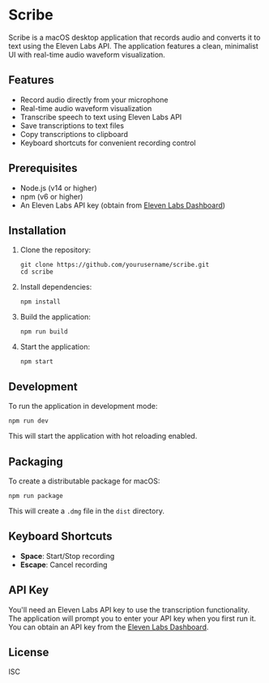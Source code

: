 # Scribe

Scribe is a macOS desktop application that records audio and converts it to text using the Eleven Labs API. The application features a clean, minimalist UI with real-time audio waveform visualization.

## Features

- Record audio directly from your microphone
- Real-time audio waveform visualization
- Transcribe speech to text using Eleven Labs API
- Save transcriptions to text files
- Copy transcriptions to clipboard
- Keyboard shortcuts for convenient recording control

## Prerequisites

- Node.js (v14 or higher)
- npm (v6 or higher)
- An Eleven Labs API key (obtain from [Eleven Labs Dashboard](https://elevenlabs.io/app))

## Installation

1. Clone the repository:
   ```
   git clone https://github.com/yourusername/scribe.git
   cd scribe
   ```

2. Install dependencies:
   ```
   npm install
   ```

3. Build the application:
   ```
   npm run build
   ```

4. Start the application:
   ```
   npm start
   ```

## Development

To run the application in development mode:

```
npm run dev
```

This will start the application with hot reloading enabled.

## Packaging

To create a distributable package for macOS:

```
npm run package
```

This will create a `.dmg` file in the `dist` directory.

## Keyboard Shortcuts

- **Space**: Start/Stop recording
- **Escape**: Cancel recording

## API Key

You'll need an Eleven Labs API key to use the transcription functionality. The application will prompt you to enter your API key when you first run it. You can obtain an API key from the [Eleven Labs Dashboard](https://elevenlabs.io/app).

## License

ISC
